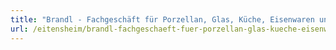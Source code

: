 ```yaml
---
title: "Brandl - Fachgeschäft für Porzellan, Glas, Küche, Eisenwaren und Werkzeuge"
url: /eitensheim/brandl-fachgeschaeft-fuer-porzellan-glas-kueche-eisenwaren-und-werkzeuge/
---
```

